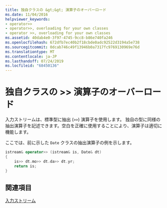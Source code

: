 ```yaml
---
title: 独自クラスの &gt;&gt; 演算子のオーバーロード
ms.date: 11/04/2016
helpviewer_keywords:
- operator>>
- operator>>, overloading for your own classes
- operator >>, overloading for your own classes
ms.assetid: 40dab4e0-3f97-4745-9cc8-b86e740fa246
ms.openlocfilehash: 672dfb7ec40b2f18cbde0adc92522d3194a5e738
ms.sourcegitcommit: 0dcab746c49f13946b0a7317fc9769130969e76d
ms.translationtype: MT
ms.contentlocale: ja-JP
ms.lasthandoff: 07/24/2019
ms.locfileid: "68450136"
---
```

# <a name="overloading-the-gtgt-operator-for-your-own-classes"></a>独自クラスの &gt;&gt; 演算子のオーバーロード

入力ストリームは、標準型に抽出 (`>>`) 演算子を使用します。 独自の型に同様の抽出演算子を記述できます。空白を正確に使用することにより、演算子は適切に機能します。

ここでは、前に示した `Date` クラスの抽出演算子の例を示します。

```cpp
istream& operator>> (istream& is, Date& dt)
{
    is>> dt.mo>> dt.da>> dt.yr;
    return is;
}
```

## <a name="see-also"></a>関連項目

[入力ストリーム](../standard-library/input-streams.md)
